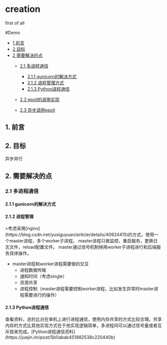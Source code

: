 # creation
first of  all

#Demo
* [1 前言](#1)
* [2 目标](#2)
* [2 需要解决的点](#2)
	* [2.1 多进程通信](#2.1)
		* [2.1.1 gunicorn的解决方式](#2.1.1)
		* [2.1.2 进程管理方式](#2.1.2)
		* [2.1.3 Python进程通信](#2.1.3)

	* [2.2 epoll的调用实现](#2.2)
	* [2.3 异步调用epoll](#2.3)


<h2 id="1">1. 前言</h2>

>

<h2 id="2">2. 目标</h2>

异步并行
<h2 id="2">2. 需要解决的点</h2>

<h3 id="2.1">2.1 多进程通信</h3>
<h4 id="2.1.1">2.1.1 gunicorn的解决方式</h4>
<h4 id="2.1.2">2.1.2 进程管理</h4>
>考虑采用[nginx](https://blog.csdn.net/yusiguyuan/article/details/40924415)的方式，使用一个master进程，多个worker子进程。
master进程只做监控，重启服务，更换日志文件，reload配置文件。
master通过信号机制掉用worker子进程进行和后端服务具体操作。

-	master进程和worker进程需要做的交互
	- 进程数据传输
	- 通知时间（考虑single）
	- 资源共享
	- 进程控制（master进程需要控制worker进程，比如发生异常时master进程需要进行的操作）


<h4 id="2.1.3">2.1.3 Python进程通信</h4>
查看资料，总的比对在单机上进行进程通信，使用内存共享的方式比较合理。共享内存的方式比其他实现方式在于他实现逻辑简单，多进程间可以通过信号量或者互斥锁来完成。[Python进程通信资料](https://juejin.im/post/5b0abab451882538c220440b)

